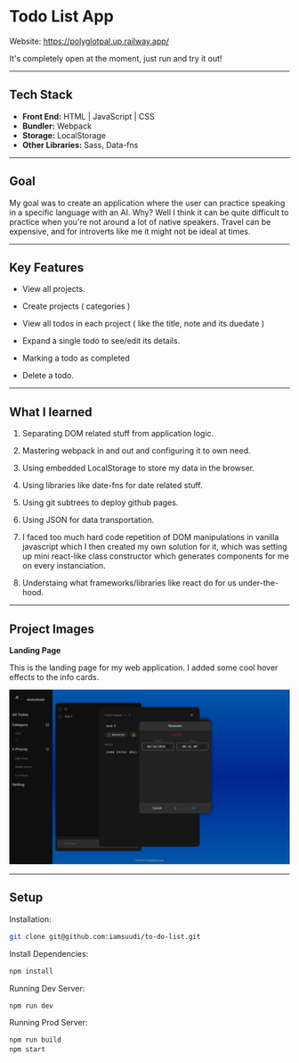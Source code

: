 # Todo List App

Website: https://polyglotpal.up.railway.app/

It's completely open at the moment, just run and try it out!

---

## Tech Stack

- **Front End:** HTML | JavaScript | CSS
- **Bundler:** Webpack
- **Storage:** LocalStorage
- **Other Libraries:** Sass, Data-fns

---

## Goal

My goal was to create an application where the user can practice speaking in a specific language with an AI. Why? Well I think it can be quite difficult to practice when you're not around a lot of native speakers. Travel can be expensive, and for introverts like me it might not be ideal at times.

---

## Key Features 

- View all projects.

- Create projects ( categories )

- View all todos in each project ( like the title, note and its duedate )

- Expand a single todo to see/edit its details.

- Marking a todo as completed

- Delete a todo.

---

## What I learned

1. Separating DOM related stuff from application logic.

2. Mastering webpack in and out and configuring it to own need.

3. Using embedded LocalStorage to store my data in the browser.

4. Using libraries like date-fns for date related stuff.

5. Using git subtrees to deploy github pages. 

6. Using JSON for data transportation.

7. I faced too much hard code repetition of DOM manipulations in vanilla javascript which I then created my own solution for it, which was setting up mini react-like class constructor which generates components for me on every instanciation.

8. Understaing what frameworks/libraries like react do for us under-the-hood.


---

## Project Images

**Landing Page**

This is the landing page for my web application. I added some cool hover effects to the info cards.

![Landing Page](./src/assets/readme/image.png "Landing Page")

---

## Setup

Installation:

```bash
git clone git@github.com:iamsuudi/to-do-list.git
```
Install Dependencies:

```bash
npm install
```

Running Dev Server:

```bash
npm run dev
```

Running Prod Server:

```bash
npm run build
npm start
```
